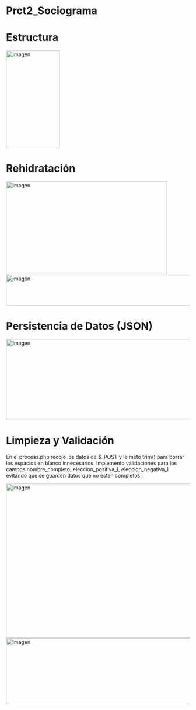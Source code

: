 # Prct2_Sociograma

# Estructura

<img width="147" height="266" alt="imagen" src="https://github.com/user-attachments/assets/c3a76105-9129-43c5-b665-03d62363f14d" />

# Rehidratación

<img width="441" height="255" alt="imagen" src="https://github.com/user-attachments/assets/c4686a24-a48a-426a-b441-856dcda2eecb" />

<img width="510" height="84" alt="imagen" src="https://github.com/user-attachments/assets/6c4ddbe2-6136-481d-897c-69aa986204d6" />

# Persistencia de Datos (JSON)

<img width="629" height="221" alt="imagen" src="https://github.com/user-attachments/assets/9e3eadbf-65e7-4024-b523-8c5d4eb5d1bb" />

# Limpieza y Validación
En el process.php recojo los datos de $_POST y le meto trim() para borrar los espacios en blanco innecesarios. 
Implemento validaciones para los campos nombre_completo, eleccion_positiva_1, eleccion_negativa_1 evitando que se guarden datos que no esten completos. 

<img width="606" height="422" alt="imagen" src="https://github.com/user-attachments/assets/07f6bad5-f5db-4a9d-9aca-a4f4b1b3bba8" />

<img width="677" height="180" alt="imagen" src="https://github.com/user-attachments/assets/273508db-8a12-440c-b26a-c39f3532b15b" />
